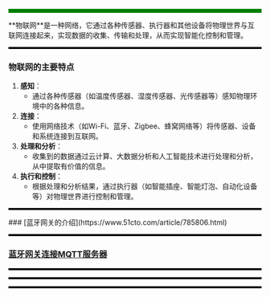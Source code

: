 <hr style="height: 8px; background-color: green; border: none;">
**物联网**是一种网络，它通过各种传感器、执行器和其他设备将物理世界与互联网连接起来，实现数据的收集、传输和处理，从而实现智能化控制和管理。

<hr style="height: 4px; background-color: black; border: none;">

### 物联网的主要特点

1. **感知**：
   - 通过各种传感器（如温度传感器、湿度传感器、光传感器等）感知物理环境中的各种信息。
2. **连接**：
   - 使用网络技术（如Wi-Fi、蓝牙、Zigbee、蜂窝网络等）将传感器、设备和系统连接到互联网。
3. **处理和分析**：
   - 收集到的数据通过云计算、大数据分析和人工智能技术进行处理和分析，从中提取有价值的信息。
4. **执行和控制**：
   - 根据处理和分析结果，通过执行器（如智能插座、智能灯泡、自动化设备等）对物理世界进行控制和管理。

<hr style="height: 4px; background-color: black; border: none;">
### [蓝牙网关的介绍](https://www.51cto.com/article/785806.html)

<hr style="height: 4px; background-color: black; border: none;">

### [蓝牙网关连接MQTT服务器](https://blog.csdn.net/zdwzzu2006/article/details/132898775)

<hr style="height: 4px; background-color: black; border: none;">



<hr style="height: 4px; background-color: black; border: none;">



<hr style="height: 4px; background-color: black; border: none;">
